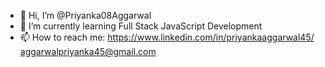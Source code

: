 - 👋 Hi, I’m @Priyanka08Aggarwal
- 🌱 I’m currently learning Full Stack JavaScript Development
- 📫 How to reach me: 
https://www.linkedin.com/in/priyankaaggarwal45/
aggarwalpriyanka45@gmail.com

<!---
Priyanka08Aggarwal/Priyanka08Aggarwal is a ✨ special ✨ repository because its `README.md` (this file) appears on your GitHub profile.
You can click the Preview link to take a look at your changes.
--->

